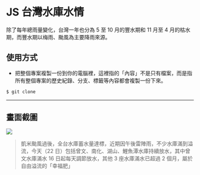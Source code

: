 # JS 台灣水庫水情

除了每年總雨量變化，台灣一年也分為 5 至 10 月的豐水期和 11 月至 4 月的枯水期，而豐水期以梅雨、颱風為主要降雨來源。

## 使用方式
- 把整個專案複製一份到你的電腦裡，這裡指的「內容」不是只有檔案，而是指所有整個專案的歷史紀錄、分支、標籤等內容都會複製一份下來。
```sh
$ git clone
```

----

## 畫面截圖
![](https://i.imgur.com/ptFAthV.png)
> 凱米颱風過後，全台水庫蓄水量達標，近期因午後雷陣雨，不少水庫滿到溢流，今天（22 日）包括曾文、南化、湖山、鯉魚潭水庫持續放水，其中曾文水庫滿水 16 日起每天調節放水，其他 3 座水庫滿水已超過 2 個月，屬於自由溢流的「幸福肥」
